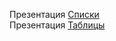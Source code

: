 Презентация  [Списки](https://drive.google.com/file/d/1pkfzTQDbSGftFIhlh7A6vgQpiNgkm9e9/view?usp=share_link)   
Презентация  [Таблицы](https://drive.google.com/file/d/1q_f_1IR8PgkYiVhzwiXuhgYwuYCm4DGt/view?usp=share_link)